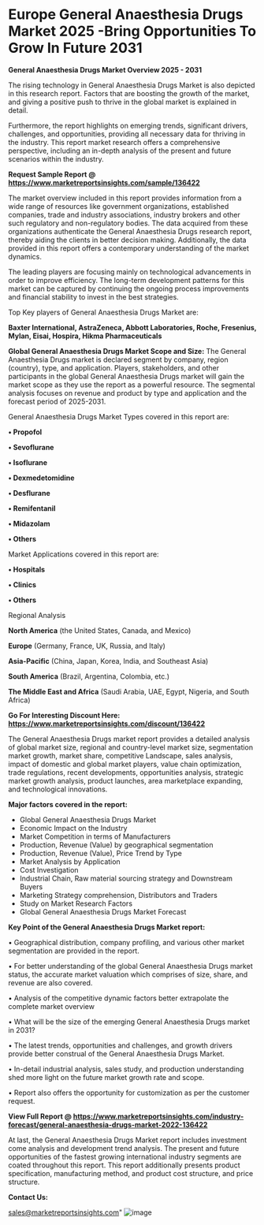 # Europe General Anaesthesia Drugs Market 2025 -Bring Opportunities To Grow In Future 2031

<Strong> General Anaesthesia Drugs Market Overview 2025 - 2031</strong>

The rising technology in General Anaesthesia Drugs Market is also depicted in this research report. Factors that are boosting the growth of the market, and giving a positive push to thrive in the global market is explained in detail.

Furthermore, the report highlights on emerging trends, significant drivers, challenges, and opportunities, providing all necessary data for thriving in the industry. This report market research offers a comprehensive perspective, including an in-depth analysis of the present and future scenarios within the industry.

<strong>Request Sample Report @ <a href=https://www.marketreportsinsights.com/sample/136422>https://www.marketreportsinsights.com/sample/136422</a></strong>

The market overview included in this report provides information from a wide range of resources like government organizations, established companies, trade and industry associations, industry brokers and other such regulatory and non-regulatory bodies. The data acquired from these organizations authenticate the General Anaesthesia Drugs research report, thereby aiding the clients in better decision making. Additionally, the data provided in this report offers a contemporary understanding of the market dynamics.

The leading players are focusing mainly on technological advancements in order to improve efficiency. The long-term development patterns for this market can be captured by continuing the ongoing process improvements and financial stability to invest in the best strategies.

Top Key players of General Anaesthesia Drugs Market are:

<strong>Baxter International, AstraZeneca, Abbott Laboratories, Roche, Fresenius, Mylan, Eisai, Hospira, Hikma Pharmaceuticals</strong>

<strong><b>Global General Anaesthesia Drugs Market Scope and Size:</b></strong>
The General Anaesthesia Drugs market is declared segment by company, region (country), type, and application. Players, stakeholders, and other participants in the global General Anaesthesia Drugs market will gain the market scope as they use the report as a powerful resource. The segmental analysis focuses on revenue and product by type and application and the forecast period of 2025-2031.

General Anaesthesia Drugs Market Types covered in this report are:

<strong>• Propofol

• Sevoflurane

• Isoflurane

• Dexmedetomidine

• Desflurane

• Remifentanil

• Midazolam

• Others</strong>

Market Applications covered in this report are:

<strong>• Hospitals

• Clinics

• Others</strong> 

Regional Analysis

<strong>North America</strong> (the United States, Canada, and Mexico)

<strong>Europe</strong> (Germany, France, UK, Russia, and Italy)

<strong>Asia-Pacific</strong> (China, Japan, Korea, India, and Southeast Asia)

<strong>South America</strong> (Brazil, Argentina, Colombia, etc.)

<strong>The Middle East and Africa</strong> (Saudi Arabia, UAE, Egypt, Nigeria, and South Africa)

<strong>Go For Interesting Discount Here: <a href=https://www.marketreportsinsights.com/discount/136422>https://www.marketreportsinsights.com/discount/136422</a></strong>

The General Anaesthesia Drugs market report provides a detailed analysis of global market size, regional and country-level market size, segmentation market growth, market share, competitive Landscape, sales analysis, impact of domestic and global market players, value chain optimization, trade regulations, recent developments, opportunities analysis, strategic market growth analysis, product launches, area marketplace expanding, and technological innovations.

<strong><b>Major factors covered in the report:</b></strong>
<ul>
  <li>Global General Anaesthesia Drugs Market </li>
  <li>Economic Impact on the Industry</li>
  <li>Market Competition in terms of Manufacturers</li>
  <li>Production, Revenue (Value) by geographical segmentation</li>
  <li>Production, Revenue (Value), Price Trend by Type</li>
  <li>Market Analysis by Application</li>
  <li>Cost Investigation</li>
  <li>Industrial Chain, Raw material sourcing strategy and Downstream Buyers</li>
  <li>Marketing Strategy comprehension, Distributors and Traders</li>
  <li>Study on Market Research Factors</li>
  <li>Global General Anaesthesia Drugs Market Forecast</li>
</ul>

<strong><b>Key Point of the General Anaesthesia Drugs Market report:</b></strong>

• Geographical distribution, company profiling, and various other market segmentation are provided in the report.

• For better understanding of the global General Anaesthesia Drugs market status, the accurate market valuation which comprises of size, share, and revenue are also covered.

• Analysis of the competitive dynamic factors better extrapolate the complete market overview

• What will be the size of the emerging General Anaesthesia Drugs market in 2031?

• The latest trends, opportunities and challenges, and growth drivers provide better construal of the General Anaesthesia Drugs Market.

• In-detail industrial analysis, sales study, and production understanding shed more light on the future market growth rate and scope.

• Report also offers the opportunity for customization as per the customer request.

<strong><b>View Full Report @ <a href=https://www.marketreportsinsights.com/industry-forecast/general-anaesthesia-drugs-market-2022-136422>https://www.marketreportsinsights.com/industry-forecast/general-anaesthesia-drugs-market-2022-136422</a></b></strong>


At last, the General Anaesthesia Drugs Market report includes investment come analysis and development trend analysis. The present and future opportunities of the fastest growing international industry segments are coated throughout this report. This report additionally presents product specification, manufacturing method, and product cost structure, and price structure.

<strong>Contact Us:</strong>

sales@marketreportsinsights.com"
![image](https://github.com/user-attachments/assets/fa37b653-05e8-4b84-8d83-e5344dc077a9)
